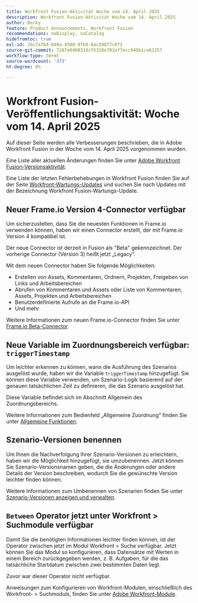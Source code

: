 ```yaml
---
title: Workfront Fusion-Aktivität Woche vom 14. April 2025
description: Workfront Fusion-Aktivität Woche vom 14. April 2025
author: Becky
feature: Product Announcements, Workfront Fusion
recommendations: noDisplay, noCatalog
hidefromtoc: true
exl-id: 26c7a7b4-040a-4508-9fb8-8ac59bf7c0f2
source-git-commit: 7287e0460318cf5328e703af7ecc948b1ce62257
workflow-type: tm+mt
source-wordcount: '373'
ht-degree: 0%

---
```


# Workfront Fusion-Veröffentlichungsaktivität: Woche vom 14. April 2025

Auf dieser Seite werden alle Verbesserungen beschrieben, die in Adobe Workfront Fusion in der Woche vom 14. April 2025 vorgenommen wurden.

Eine Liste aller aktuellen Änderungen finden Sie unter [Adobe Workfront Fusion-Versionsaktivität](/help/workfront-fusion/fusion-product-releases/fusion-release-activity.md).

Eine Liste der letzten Fehlerbehebungen in Workfront Fusion finden Sie auf der Seite [Workfront-Wartungs-Updates](https://experienceleague.adobe.com/de/docs/workfront-known-issues/releases/current-updates) und suchen Sie nach Updates mit der Bezeichnung Workfront Fusion-Wartungs-Update.

## Neuer Frame.io Version 4-Connector verfügbar

Um sicherzustellen, dass Sie die neuesten Funktionen in Frame.io verwenden können, haben wir einen Connector erstellt, der mit Frame.io Version 4 kompatibel ist.

Der neue Connector ist derzeit in Fusion als &quot;Beta&quot; gekennzeichnet. Der vorherige Connector (Version 3) heißt jetzt „Legacy“.

Mit dem neuen Connector haben Sie folgende Möglichkeiten:

* Erstellen von Assets, Kommentaren, Ordnern, Projekten, Freigeben von Links und Arbeitsbereichen
* Abrufen von Kommentaren und Assets oder Liste von Kommentaren, Assets, Projekten und Arbeitsbereichen
* Benutzerdefinierte Aufrufe an die Frame.io-API
* Und mehr

Weitere Informationen zum neuen Frame.io-Connector finden Sie unter [Frame.io Beta-Connector](/help/workfront-fusion/references/apps-and-modules/adobe-connectors/frame-io-modules-new.md).

## Neue Variable im Zuordnungsbereich verfügbar: `triggerTimestamp`

Um leichter erkennen zu können, wann die Ausführung des Szenarios ausgelöst wurde, haben wir die Variable `triggerTimestamp` hinzugefügt. Sie können diese Variable verwenden, um Szenario-Logik basierend auf der genauen tatsächlichen Zeit zu definieren, die das Szenario ausgelöst hat.

Diese Variable befindet sich im Abschnitt Allgemein des Zuordnungsbereichs.

Weitere Informationen zum Bedienfeld „Allgemeine Zuordnung“ finden Sie unter [Allgemeine Funktionen](/help/workfront-fusion/references/mapping-panel/functions/general-functions.md).

## Szenario-Versionen benennen

Um Ihnen die Nachverfolgung Ihrer Szenario-Versionen zu erleichtern, haben wir die Möglichkeit hinzugefügt, sie umzubenennen. Jetzt können Sie Szenario-Versionsnamen geben, die die Änderungen oder andere Details der Version beschreiben, wodurch Sie die gewünschte Version leichter finden können.

Weitere Informationen zum Umbenennen von Szenarien finden Sie unter [Szenario-Versionen anzeigen und verwalten](/help/workfront-fusion/manage-scenarios/restore-a-scenario-version.md).

## `Between` Operator jetzt unter Workfront > Suchmodule verfügbar

Damit Sie die benötigten Informationen leichter finden können, ist der Operator zwischen jetzt im Modul Workfront > Suche verfügbar. Jetzt können Sie das Modul so konfigurieren, dass Datensätze mit Werten in einem Bereich zurückgegeben werden, z. B. Aufgaben, für die das tatsächliche Startdatum zwischen zwei bestimmten Daten liegt.

Zuvor war dieser Operator nicht verfügbar.

Anweisungen zum Konfigurieren von Workfront-Modulen, einschließlich des Workfront- > Suchmoduls, finden Sie unter [Adobe Workfront-Module](/help/workfront-fusion/references/apps-and-modules/adobe-connectors/workfront-modules.md).
